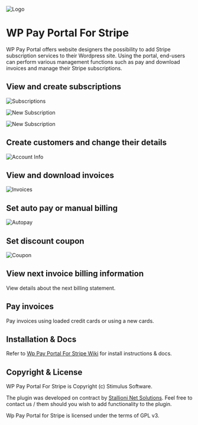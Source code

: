 ![Logo](https://raw.githubusercontent.com/stimulussoft/wppayportal/master/img/logo.png)


# WP Pay Portal For Stripe

WP Pay Portal offers website designers the possibility to add Stripe subscription services to their Wordpress site. Using the portal, end-users can perform various management functions such as pay and download invoices and manage their Stripe subscriptions. 

## View and create subscriptions 

![Subscriptions](https://raw.githubusercontent.com/stimulussoft/wppayportal/master/img/subscriptions.png)

![New Subscription](https://raw.githubusercontent.com/stimulussoft/wppayportal/master/img/newsubscription.png)

![New Subscription](https://raw.githubusercontent.com/stimulussoft/wppayportal/master/img/newsubscription2.png)

## Create customers and change their details 

![Account Info](https://raw.githubusercontent.com/stimulussoft/wppayportal/master/img/accountinfo.png)

## View and download invoices

![Invoices](https://raw.githubusercontent.com/stimulussoft/wppayportal/master/img/invoices.png)

## Set auto pay or manual billing

![Autopay](https://raw.githubusercontent.com/stimulussoft/wppayportal/master/img/autopay.png)

## Set discount coupon

![Coupon](https://raw.githubusercontent.com/stimulussoft/wppayportal/master/img/coupon.png)

## View next invoice billing information

View details about the next billing statement.

## Pay invoices

Pay invoices using loaded credit cards or using a new cards.

## Installation & Docs

Refer to [Wp Pay Portal For Stripe Wiki](https://github.com/stimulussoft/wppayportal/wiki) for install instructions & docs.

## Copyright & License

WP Pay Portal For Stripe is Copyright (c) Stimulus Software. 

The plugin was developed on contract by [Stallioni Net Solutions](https://stallioni.com/). Feel free to contact us / them should you wish to add functionality to the plugin. 

Wp Pay Portal for Stripe is licensed under the terms of GPL v3. 


